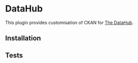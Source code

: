 DataHub
====

This plugin provides customisation of CKAN for [The DataHub](//datahub.io).


Installation
------------


Tests
-----





